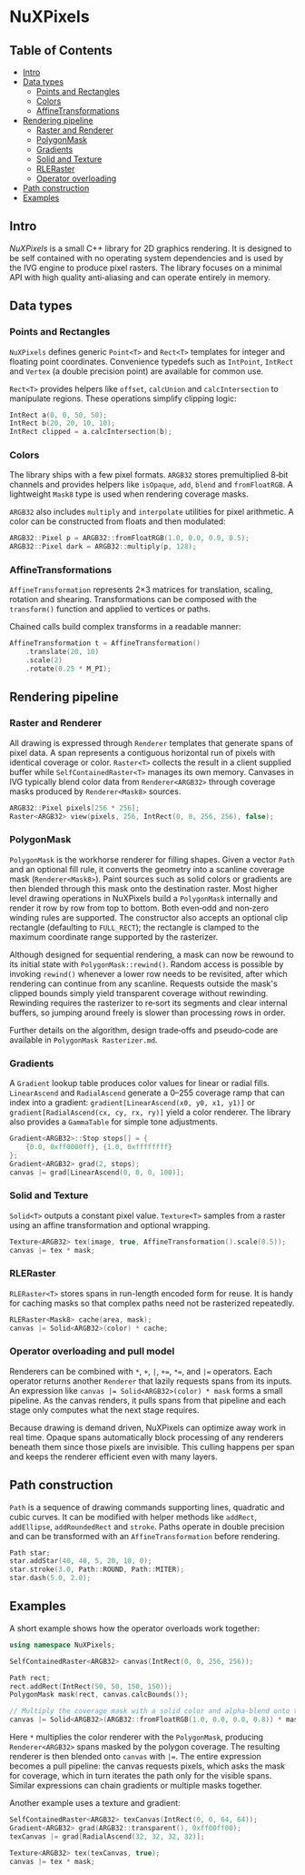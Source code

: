 # NuXPixels

## Table of Contents
- [Intro](#intro)
- [Data types](#data-types)
  - [Points and Rectangles](#points-and-rectangles)
  - [Colors](#colors)
  - [AffineTransformations](#affinetransformations)
- [Rendering pipeline](#rendering-pipeline)
  - [Raster and Renderer](#raster-and-renderer)
  - [PolygonMask](#polygonmask)
  - [Gradients](#gradients)
  - [Solid and Texture](#solid-and-texture)
  - [RLERaster](#rleraster)
  - [Operator overloading](#operator-overloading-and-pull-model)
- [Path construction](#path-construction)
- [Examples](#examples)
## Intro

_NuXPixels_ is a small C++ library for 2D graphics rendering. It is designed to be self contained with no operating system dependencies and is used by the IVG engine to produce pixel rasters. The library focuses on a minimal API with high quality anti‑aliasing and can operate entirely in memory.

## Data types

### Points and Rectangles
`NuXPixels` defines generic `Point<T>` and `Rect<T>` templates for integer and floating point coordinates. Convenience typedefs such as `IntPoint`, `IntRect` and `Vertex` (a double precision point) are available for common use.

`Rect<T>` provides helpers like `offset`, `calcUnion` and `calcIntersection` to manipulate regions.
These operations simplify clipping logic:

```cpp
IntRect a(0, 0, 50, 50);
IntRect b(20, 20, 10, 10);
IntRect clipped = a.calcIntersection(b);
```

### Colors
The library ships with a few pixel formats. `ARGB32` stores premultiplied 8‑bit channels and provides helpers like `isOpaque`, `add`, `blend` and `fromFloatRGB`. A lightweight `Mask8` type is used when rendering coverage masks.

`ARGB32` also includes `multiply` and `interpolate` utilities for pixel arithmetic. A color can be
constructed from floats and then modulated:

```cpp
ARGB32::Pixel p = ARGB32::fromFloatRGB(1.0, 0.0, 0.0, 0.5);
ARGB32::Pixel dark = ARGB32::multiply(p, 128);
```

### AffineTransformations
`AffineTransformation` represents 2×3 matrices for translation, scaling, rotation and shearing. Transformations can be composed with the `transform()` function and applied to vertices or paths.

Chained calls build complex transforms in a readable manner:

```cpp
AffineTransformation t = AffineTransformation()
    .translate(20, 10)
    .scale(2)
    .rotate(0.25 * M_PI);
```

## Rendering pipeline

### Raster and Renderer
All drawing is expressed through `Renderer` templates that generate spans of
pixel data. A span represents a contiguous horizontal run of pixels with identical
coverage or color. `Raster<T>` collects the result in a client supplied buffer
while `SelfContainedRaster<T>` manages its own memory. Canvases in IVG typically
blend color data from `Renderer<ARGB32>` through coverage masks produced by
`Renderer<Mask8>` sources.

```cpp
ARGB32::Pixel pixels[256 * 256];
Raster<ARGB32> view(pixels, 256, IntRect(0, 0, 256, 256), false);
```

### PolygonMask
`PolygonMask` is the workhorse renderer for filling shapes. Given a vector `Path` and an optional fill rule, it converts the geometry into a scanline coverage mask (`Renderer<Mask8>`). Paint sources such as solid colors or gradients are then blended through this mask onto the destination raster. Most higher level drawing operations in NuXPixels build a `PolygonMask` internally and render it row by row from top to bottom. Both even‑odd and non‑zero winding rules are supported. The constructor also accepts an optional clip rectangle (defaulting to `FULL_RECT`); the rectangle is clamped to the maximum coordinate range supported by the rasterizer.

Although designed for sequential rendering, a mask can now be rewound to its initial state with `PolygonMask::rewind()`. Random access is possible by invoking `rewind()` whenever a lower row needs to be revisited, after which rendering can continue from any scanline. Requests outside the mask's clipped bounds simply yield transparent coverage without rewinding. Rewinding requires the rasterizer to re‑sort its segments and clear internal buffers, so jumping around freely is slower than processing rows in order.

Further details on the algorithm, design trade‑offs and pseudo‑code are available in `PolygonMask Rasterizer.md`.

### Gradients
A `Gradient` lookup table produces color values for linear or radial fills.
`LinearAscend` and `RadialAscend` generate a 0–255 coverage ramp that can index
into a gradient: `gradient[LinearAscend(x0, y0, x1, y1)]` or
`gradient[RadialAscend(cx, cy, rx, ry)]` yield a color renderer. The library also
provides a `GammaTable` for simple tone adjustments.

```cpp
Gradient<ARGB32>::Stop stops[] = {
    {0.0, 0xff0000ff}, {1.0, 0xffffffff}
};
Gradient<ARGB32> grad(2, stops);
canvas |= grad[LinearAscend(0, 0, 0, 100)];
```

### Solid and Texture
`Solid<T>` outputs a constant pixel value. `Texture<T>` samples from a raster using an affine
transformation and optional wrapping.

```cpp
Texture<ARGB32> tex(image, true, AffineTransformation().scale(0.5));
canvas |= tex * mask;
```

### RLERaster
`RLERaster<T>` stores spans in run-length encoded form for reuse. It is handy for caching
masks so that complex paths need not be rasterized repeatedly.

```cpp
RLERaster<Mask8> cache(area, mask);
canvas |= Solid<ARGB32>(color) * cache;
```

### Operator overloading and pull model
Renderers can be combined with `*`, `+`, `|`, `+=`, `*=`, and `|=` operators.
Each operator returns another `Renderer` that lazily requests spans from its
inputs. An expression like `canvas |= Solid<ARGB32>(color) * mask` forms a small
pipeline. As the canvas renders, it pulls spans from that pipeline and each stage
only computes what the next stage requires.

Because drawing is demand driven, NuXPixels can optimize away work in real time.
Opaque spans automatically block processing of any renderers beneath them since
those pixels are invisible. This culling happens per span and keeps the renderer
efficient even with many layers.

## Path construction
`Path` is a sequence of drawing commands supporting lines, quadratic and cubic curves. It can be modified with helper methods like `addRect`, `addEllipse`, `addRoundedRect` and `stroke`. Paths operate in double precision and can be transformed with an `AffineTransformation` before rendering.

```cpp
Path star;
star.addStar(40, 40, 5, 20, 10, 0);
star.stroke(3.0, Path::ROUND, Path::MITER);
star.dash(5.0, 2.0);
```


## Examples

A short example shows how the operator overloads work together:

```cpp
using namespace NuXPixels;

SelfContainedRaster<ARGB32> canvas(IntRect(0, 0, 256, 256));

Path rect;
rect.addRect(IntRect(50, 50, 150, 150));
PolygonMask mask(rect, canvas.calcBounds());

// Multiply the coverage mask with a solid color and alpha-blend onto the canvas
canvas |= Solid<ARGB32>(ARGB32::fromFloatRGB(1.0, 0.0, 0.0, 0.8)) * mask;
```
Here `*` multiplies the color renderer with the `PolygonMask`, producing
`Renderer<ARGB32>` spans masked by the polygon coverage. The resulting renderer
is then blended onto `canvas` with `|=`. The entire expression becomes a pull
pipeline: the canvas requests pixels, which asks the mask for coverage, which in
turn iterates the path only for the visible spans. Similar expressions can chain
gradients or multiple masks together.

Another example uses a texture and gradient:

```cpp
SelfContainedRaster<ARGB32> texCanvas(IntRect(0, 0, 64, 64));
Gradient<ARGB32> grad(ARGB32::transparent(), 0xff00ff00);
texCanvas |= grad[RadialAscend(32, 32, 32, 32)];

Texture<ARGB32> tex(texCanvas, true);
canvas |= tex * mask;
```
